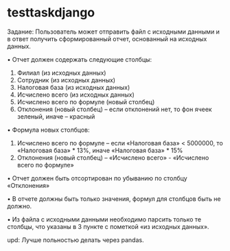 # testtaskdjango

Задание:
Пользователь может отправить файл с исходными данными и в ответ получить сформированный отчет, основанный на исходных данных.

•	Отчет должен содержать следующие столбцы:
1.	Филиал (из исходных данных)
2.	Сотрудник (из исходных данных)
3.	Налоговая база (из исходных данных)
4.	Исчислено всего (из исходных данных)
5.	Исчислено всего по формуле (новый столбец)
6.	Отклонения (новый столбец) – если отклонений нет, то фон ячеек зеленый, иначе – красный

•	Формула новых столбцов:
1.	Исчислено всего по формуле – если «Налоговая база» < 5000000, то «Налоговая база» * 13%, иначе «Налоговая база» * 15%
2.	Отклонения (новый столбец) – «Исчислено всего» - «Исчислено всего по формуле»

•	Отчет должен быть отсортирован по убыванию по столбцу «Отклонения»

•	В отчете должны быть только значения, формул для столбцов быть не должно.

•	Из файла с исходными данными необходимо парсить только те столбцы, что указаны в 3 пункте с пометкой «из исходных данных».

upd: Лучше польностью делать через pandas.
